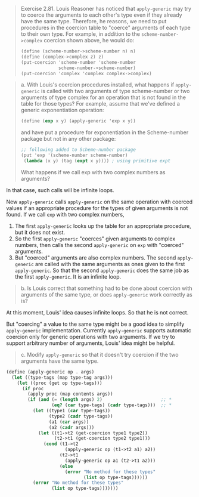 > Exercise 2.81.  Louis Reasoner has noticed that `apply-generic` may try to
> coerce the arguments to each other's type even if they already have the same
> type.  Therefore, he reasons, we need to put procedures in the coercion table
> to "coerce" arguments of each type to their own type. For example, in
> addition to the `scheme-number->complex` coercion shown above, he would do:
>
> ```scheme
> (define (scheme-number->scheme-number n) n)
> (define (complex->complex z) z)
> (put-coercion 'scheme-number 'scheme-number
>               scheme-number->scheme-number)
> (put-coercion 'complex 'complex complex->complex)
> ```


> a. With Louis's coercion procedures installed, what happens if
> `apply-generic` is called with two arguments of type scheme-number or two
> arguments of type complex for an operation that is not found in the table for
> those types? For example, assume that we've defined a generic exponentiation
> operation:
>
> ```scheme
> (define (exp x y) (apply-generic 'exp x y))
> ```
>
> and have put a procedure for exponentiation in the Scheme-number package but
> not in any other package:
>
> ```scheme
> ;; following added to Scheme-number package
> (put 'exp '(scheme-number scheme-number)
>  (lambda (x y) (tag (expt x y)))) ; using primitive expt
> ```
>
> What happens if we call exp with two complex numbers as arguments?

In that case, such calls will be infinite loops.

New `apply-generic` calls `apply-generic` on the same operation with coerced
values if an appropriate procedure for the types of given arguments is not
found.  If we call `exp` with two complex numbers,

1. The first `apply-generic` looks up the table for an appropriate procedure,
   but it does not exist.
2. So the first `apply-generic` "coerces" given arguments to complex numbers,
   then calls the second `apply-generic` on `exp` with "coerced" arguments.
3. But "coerced" arguments are also complex numbers.  The second
   `apply-generic` are called with the same arguments as ones given to the
   first `apply-generic`.  So that the second `apply-generic` does the same job
   as the first `apply-generic`.  It is an infinite loop.


> b. Is Louis correct that something had to be done about coercion with
> arguments of the same type, or does `apply-generic` work correctly as is?

At this moment, Louis' idea causes infinite loops.  So that he is not correct.

But "coercing" a value to the same type might be a good idea to simplify
`apply-generic` implementation.  Currently `apply-generic` supports automatic
coercion only for generic operations with two arguments.  If we try to support
arbitrary number of arguments, Louis' idea might be helpful.


> c. Modify `apply-generic` so that it doesn't try coercion if the two
> arguments have the same type.

```scheme
(define (apply-generic op . args)
  (let ((type-tags (map type-tag args)))
    (let ((proc (get op type-tags)))
      (if proc
        (apply proc (map contents args))
        (if (and (= (length args) 2)                      ;; *
                 (eq? (car type-tags) (cadr type-tags)))  ;; *
          (let ((type1 (car type-tags))
                (type2 (cadr type-tags))
                (a1 (car args))
                (a2 (cadr args)))
            (let ((t1->t2 (get-coercion type1 type2))
                  (t2->t1 (get-coercion type2 type1)))
              (cond (t1->t2
                      (apply-generic op (t1->t2 a1) a2))
                    (t2->t1
                      (apply-generic op a1 (t2->t1 a2)))
                    (else
                      (error "No method for these types"
                             (list op type-tags))))))
          (error "No method for these types"
                 (list op type-tags)))))))
```
